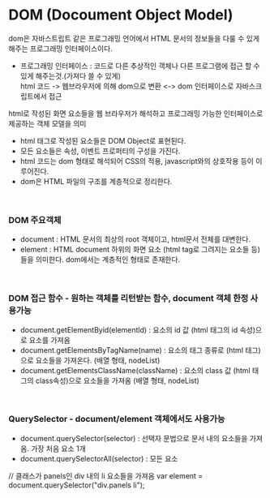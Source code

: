 # DOM (Docoument Object Model)

dom은 자바스트립트 같은 프로그래밍 언어에서 HTML 문서의 정보들을 다룰 수 있게 해주는 프로그래밍 인터페이스이다.
- 프로그래밍 인터페이스 : 코드로 다른 추상적인 객체나 다른 프로그램에 접근 할 수 있게 해주는것.(가져다 쓸 수 있게)</br>
html 코드 -> 웹브라우저에 의해 dom으로 변환 <-> dom 인터페이스로 자바스크립트에서 접근


html로 작성된 화면 요소들을 웹 브라우저가 해석하고 프로그래밍 가능한 인터페이스로 제공하는 객체 모델을 의미
- html 태그로 작성된 요소들은 DOM Object로 표현된다.
- 모든 요소들은 속성, 이벤트 프로퍼티의 구성을 가진다.
- html 코드는 dom 형태로 해석되어 CSS의 적용, javascript와의 상호작용 등이 이루어진다.
- dom은 HTML 파일의 구조를 계층적으로 정리한다.

</br>

### DOM 주요객체
- document : HTML 문서의 최상의 root 객체이고, html문서 전체를 대변한다.
- element : HTML document 하위의 화면 요소 (html tag로 그려지는 요소들 등)들을 의미한다. dom에서는 계층적인 형태로 존재한다.

</br>

### DOM 접근 함수 - 원하는 객체를 리턴받는 함수, document 객체 한정 사용가능

- document.getElementByid(elementld) : 요소의 id 값 (html 태그의 id 속성)으로 요소를 가져옴
- document.getElementsByTagName(name) : 요소의 태그 종류로 (html 태그)으로 요소들을 가져온다. (배열 형태, nodeList)
- document.getElementsClassName(className) : 요소의 class 값 (html 태그의 class속성)으로 요소들을 가져옴 (배열 형태, nodeList)

</br>

### QuerySelector - document/element 객체에서도 사용가능

- document.querySelector(selector) : 선택자 문법으로 문서 내의 요소들을 가져옴. 가장 처음 요소 1개
- document.querySelectorAll(selector) : 모든 요소

// 클래스가 panels인 div 내의 li 요소들을 가져옴 var element = document.querySelector("div.panels li");
